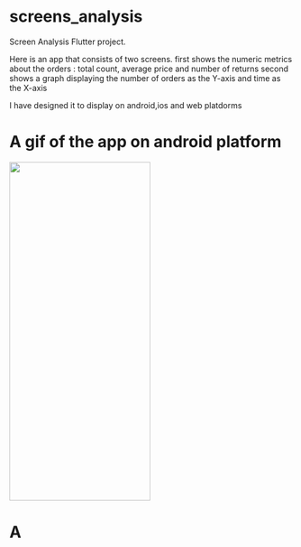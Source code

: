 # screens_analysis

Screen Analysis Flutter project.

Here is an app that consists of two screens.
first shows the numeric metrics about the orders : total count, average price and number of returns
second shows a graph displaying the number of orders as the Y-axis and time as the X-axis

I have designed it to display on android,ios and web platdorms

# A gif of the app on android platform

<img src="https://user-images.githubusercontent.com/54869237/158064502-0e212d24-dc0c-4433-a62b-4027b6c075f9.gif" width="250" height="600"/>

# A 
